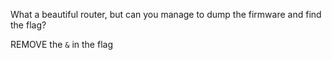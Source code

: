 What a beautiful router, but can you manage to dump the firmware and find the flag?

REMOVE the `&` in the flag